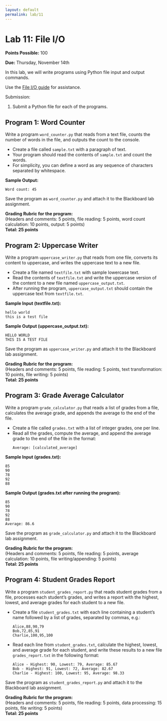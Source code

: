 ```yaml
---
layout: default
permalink: lab/11
---
```


# Lab 11: File I/O

__Points Possible:__ 100

__Due:__ Thursday, November 14th

In this lab, we will write programs using Python file input and output commands.

Use the [File I/O guide](/guides/file) for assistance. 

Submission:
1.	Submit a Python file for each of the programs.


## Program 1: Word Counter

Write a program `word_counter.py` that reads from a text file, counts the number of words in the file, and outputs the count to the console.  

- Create a file called `sample.txt` with a paragraph of text.  
- Your program should read the contents of `sample.txt` and count the words.
- For simplicity, you can define a word as any sequence of characters separated by whitespace.

**Sample Output:**
```
Word count: 45
```

Save the program as `word_counter.py` and attach it to the Blackboard lab assignment.

**Grading Rubric for the program:**  
(Headers and comments: 5 points, file reading: 5 points, word count calculation: 10 points, output: 5 points)  
**Total: 25 points**  


## Program 2: Uppercase Writer

Write a program `uppercase_writer.py` that reads from one file, converts its content to uppercase, and writes the uppercase text to a new file.  

- Create a file named `textfile.txt` with sample lowercase text.
- Read the contents of `textfile.txt` and write the uppercase version of the content to a new file named `uppercase_output.txt`.
- After running the program, `uppercase_output.txt` should contain the uppercase text from `textfile.txt`.

**Sample Input (textfile.txt):**  
```
hello world  
this is a test file  
```

**Sample Output (uppercase_output.txt):**  
```
HELLO WORLD  
THIS IS A TEST FILE  
```

Save the program as `uppercase_writer.py` and attach it to the Blackboard lab assignment.

**Grading Rubric for the program:**  
(Headers and comments: 5 points, file reading: 5 points, text transformation: 10 points, file writing: 5 points)  
**Total: 25 points**  


## Program 3: Grade Average Calculator

Write a program `grade_calculator.py` that reads a list of grades from a file, calculates the average grade, and appends the average to the end of the file.  

- Create a file called `grades.txt` with a list of integer grades, one per line.
- Read all the grades, compute the average, and append the average grade to the end of the file in the format:  
  ```
  Average: [calculated_average]
  ```
  
**Sample Input (grades.txt):**  
```
85  
90  
78  
92  
88  
```

**Sample Output (grades.txt after running the program):**  
```
85  
90  
78  
92  
88  
Average: 86.6
```

Save the program as `grade_calculator.py` and attach it to the Blackboard lab assignment.

**Grading Rubric for the program:**  
(Headers and comments: 5 points, file reading: 5 points, average calculation: 10 points, file writing/appending: 5 points)  
**Total: 25 points**  


## Program 4: Student Grades Report

Write a program `student_grades_report.py` that reads student grades from a file, processes each student’s grades, and writes a report with the highest, lowest, and average grades for each student to a new file.

- Create a file `student_grades.txt` with each line containing a student’s name followed by a list of grades, separated by commas, e.g.:  
  ```
  Alice,88,90,79  
  Bob,72,85,91  
  Charlie,100,95,100  
  ```
- Read each line from `student_grades.txt`, calculate the highest, lowest, and average grade for each student, and write these results to a new file `grades_report.txt` in the following format:  
  ```
  Alice - Highest: 90, Lowest: 79, Average: 85.67  
  Bob - Highest: 91, Lowest: 72, Average: 82.67  
  Charlie - Highest: 100, Lowest: 95, Average: 98.33  
  ```

Save the program as `student_grades_report.py` and attach it to the Blackboard lab assignment.

**Grading Rubric for the program:**  
(Headers and comments: 5 points, file reading: 5 points, data processing: 15 points, file writing: 5 points)  
**Total: 25 points** 


